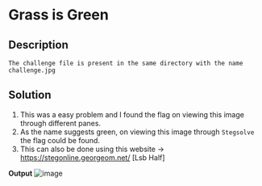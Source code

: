 # Grass is Green

## Description
`The challenge file is present in the same directory with the name challenge.jpg`

## Solution

1. This was a easy problem and I found the flag on viewing this image through different panes.
2. As the name suggests green, on viewing this image through `Stegsolve` the flag could be found.
3. This can also be done using this website -> https://stegonline.georgeom.net/   [Lsb Half]

**Output**
![image](https://user-images.githubusercontent.com/85097320/184339433-3f86408a-0ad7-44a9-a4f6-e4b5633bb44a.png)
